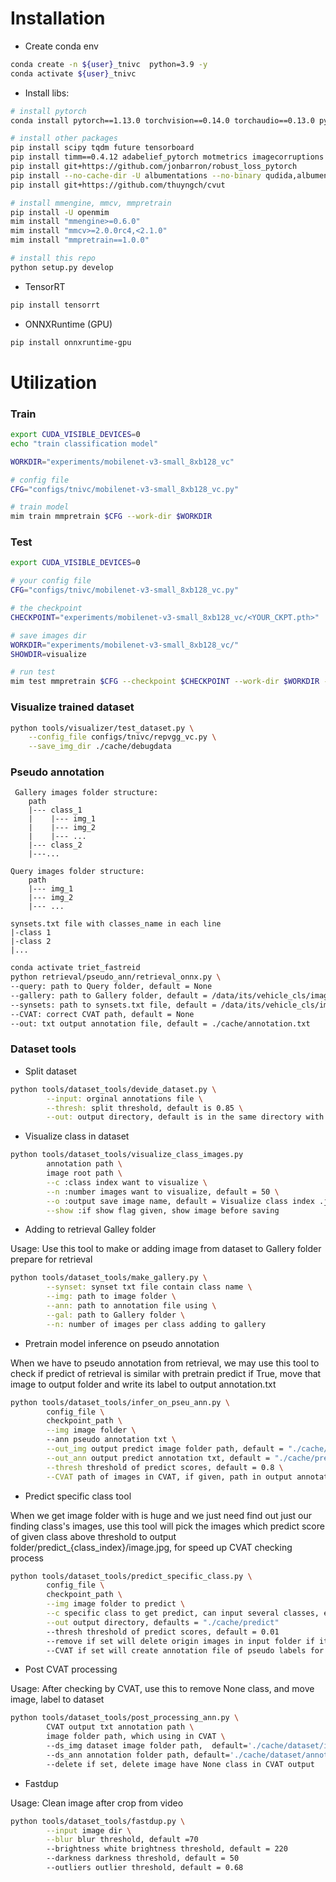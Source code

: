 # Installation
- Create conda env
```bash
conda create -n ${user}_tnivc  python=3.9 -y
conda activate ${user}_tnivc
```
- Install libs:
```bash
# install pytorch
conda install pytorch==1.13.0 torchvision==0.14.0 torchaudio==0.13.0 pytorch-cuda=11.7 -c pytorch -c nvidia -y

# install other packages
pip install scipy tqdm future tensorboard
pip install timm==0.4.12 adabelief_pytorch motmetrics imagecorruptions
pip install git+https://github.com/jonbarron/robust_loss_pytorch
pip install --no-cache-dir -U albumentations --no-binary qudida,albumentations click
pip install git+https://github.com/thuyngch/cvut

# install mmengine, mmcv, mmpretrain
pip install -U openmim
mim install "mmengine>=0.6.0"
mim install "mmcv>=2.0.0rc4,<2.1.0"
mim install "mmpretrain==1.0.0"

# install this repo
python setup.py develop
```
- TensorRT
```bash
pip install tensorrt
```
-   ONNXRuntime (GPU)
```bash
pip install onnxruntime-gpu
```

# Utilization
### Train
```bash
export CUDA_VISIBLE_DEVICES=0
echo "train classification model"

WORKDIR="experiments/mobilenet-v3-small_8xb128_vc"

# config file
CFG="configs/tnivc/mobilenet-v3-small_8xb128_vc.py"

# train model
mim train mmpretrain $CFG --work-dir $WORKDIR
```

### Test
```bash
export CUDA_VISIBLE_DEVICES=0

# your config file
CFG="configs/tnivc/mobilenet-v3-small_8xb128_vc.py"

# the checkpoint
CHECKPOINT="experiments/mobilenet-v3-small_8xb128_vc/<YOUR_CKPT.pth>"

# save images dir
WORKDIR="experiments/mobilenet-v3-small_8xb128_vc/"
SHOWDIR=visualize

# run test
mim test mmpretrain $CFG --checkpoint $CHECKPOINT --work-dir $WORKDIR --show-dir $SHOWDIR
```

### Visualize trained dataset
```bash
python tools/visualizer/test_dataset.py \
    --config_file configs/tnivc/repvgg_vc.py \
    --save_img_dir ./cache/debugdata
```

### Pseudo annotation
```
 Gallery images folder structure:
    path
    |--- class_1
    |    |--- img_1
    |    |--- img_2
    |    |--- ...
    |--- class_2
    |---...

Query images folder structure:
    path
    |--- img_1
    |--- img_2
    |--- ...

synsets.txt file with classes_name in each line
|-class 1
|-class 2
|...
```
```bash
conda activate triet_fastreid
python retrieval/pseudo_ann/retrieval_onnx.py \
--query: path to Query folder, default = None
--gallery: path to Gallery folder, default = /data/its/vehicle_cls/image_retrieval
--synsets: path to synsets.txt file, default = /data/its/vehicle_cls/image_retrieval/synsets.txt
--CVAT: correct CVAT path, default = None 
--out: txt output annotation file, default = ./cache/annotation.txt
```
### Dataset tools
- Split dataset
```bash
python tools/dataset_tools/devide_dataset.py \
        --input: orginal annotations file \
        --thresh: split threshold, default is 0.85 \
        --out: output directory, default is in the same directory with input file
```
- Visualize class in dataset
```bash
python tools/dataset_tools/visualize_class_images.py
        annotation path \
        image root path \
        --c :class index want to visualize \
        --n :number images want to visualize, default = 50 \
        --o :output save image name, default = Visualize class index .jpg \
        --show :if show flag given, show image before saving
```
- Adding to retrieval Galley folder

Usage: Use this tool to make or adding image from dataset to Gallery folder prepare for retrieval
```bash
python tools/dataset_tools/make_gallery.py \
        --synset: synset txt file contain class name \
        --img: path to image folder \
        --ann: path to annotation file using \
        --gal: path to Gallery folder \
        --n: number of images per class adding to gallery
```
- Pretrain model inference on pseudo annotation

When we have to pseudo annotation from retrieval, we may use this tool to check if predict of retrieval is similar with pretrain predict 
if True, move that image to output folder and write its label to output annotation.txt
```bash
python tools/dataset_tools/infer_on_pseu_ann.py \
        config_file \
        checkpoint_path \
        --img image folder \ 
        --ann pseudo annotation txt \
        --out_img output predict image folder path, default = "./cache/predict_images" \
        --out_ann output predict annotation txt, default = "./cache/predict_ann.txt" \
        --thresh threshold of predict scores, default = 0.8 \
        --CVAT path of images in CVAT, if given, path in output annotation file will correct with this path, default is None
```
- Predict specific class tool

When we get image folder with is huge and we just need find out just our finding class's images, use this tool will pick the images 
which predict score of given class above threshold to output folder/predict_{class_index}/image.jpg, for speed up CVAT checking process
```bash
python tools/dataset_tools/predict_specific_class.py \
        config_file \
        checkpoint_path \
        --img image folder to predict \
        --c specific class to get predict, can input several classes, eg: --c 3,4,5 \
        --out output directory, defaults = "./cache/predict"
        --thresh threshold of predict scores, default = 0.01
        --remove if set will delete origin images in input folder if it exist in output folder
        --CVAT if set will create annotation file of pseudo labels for each output folder, class will same in this file
```
- Post CVAT processing

Usage: After checking by CVAT, use this to remove None class, and move image, label to dataset
```bash
python tools/dataset_tools/post_processing_ann.py \
        CVAT output txt annotation path \ 
        image folder path, which using in CVAT \ 
        --ds_img dataset image folder path,  default='./cache/dataset/images/'
        --ds_ann annotation folder path, default='./cache/dataset/annotations/'
        --delete if set, delete image have None class in CVAT output
```
- Fastdup

Usage: Clean image after crop from video
```bash
python tools/dataset_tools/fastdup.py \
        --input image dir \
        --blur blur threshold, default =70
        --brightness white brightness threshold, default = 220
        --darkness darkness threshold, default = 50
        --outliers outlier threshold, default = 0.68
```